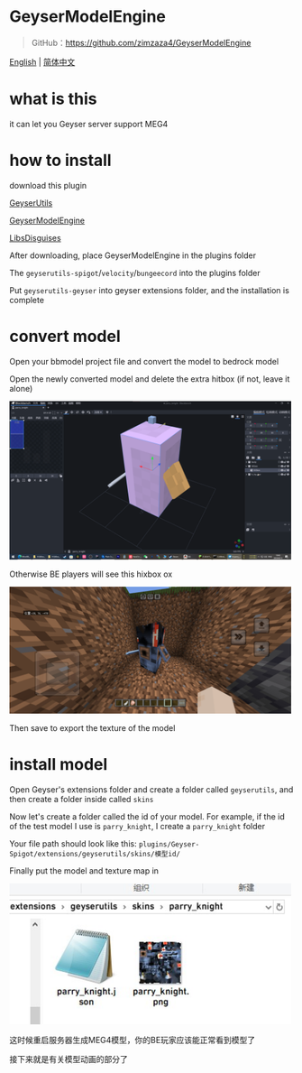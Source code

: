# GeyserModelEngine

> GitHub：https://github.com/zimzaza4/GeyserModelEngine

[English](README_EN.md) | [简体中文](README.md)

# what is this

it can let you Geyser server support MEG4

# how to install

download this plugin

[GeyserUtils](https://github.com/zimzaza4/GeyserUtils)

[GeyserModelEngine](https://github.com/zimzaza4/GeyserModelEngine)

[LibsDisguises](https://www.spigotmc.org/resources/libs-disguises-free.81/)

After downloading, place GeyserModelEngine in the plugins folder

The `geyserutils-spigot`/`velocity`/`bungeecord` into the plugins folder

Put `geyserutils-geyser` into geyser extensions folder, and the installation is complete

# convert model

Open your bbmodel project file and convert the model to bedrock model

Open the newly converted model and delete the extra hitbox (if not, leave it alone)

<img src="docimg/hitbox.png" width="500">

Otherwise BE players will see this hixbox ox

<img src="docimg/hitbox1.jpg" width="500">

Then save to export the texture of the model

# install model

Open Geyser's extensions folder and create a folder called `geyserutils`, and then create a folder inside called `skins`

Now let's create a folder called the id of your model.  For example, if the id of the test model I use is `parry_knight`, I create a `parry_knight` folder

Your file path should look like this: `plugins/Geyser-Spigot/extensions/geyserutils/skins/模型id/`

Finally put the model and texture map in

<img src="docimg/example.jpg" width="500">

这时候重启服务器生成MEG4模型，你的BE玩家应该能正常看到模型了

接下来就是有关模型动画的部分了

